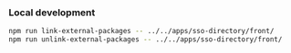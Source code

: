 ### Local development

```sh
npm run link-external-packages -- ../../apps/sso-directory/front/
npm run unlink-external-packages -- ../../apps/sso-directory/front/
```
